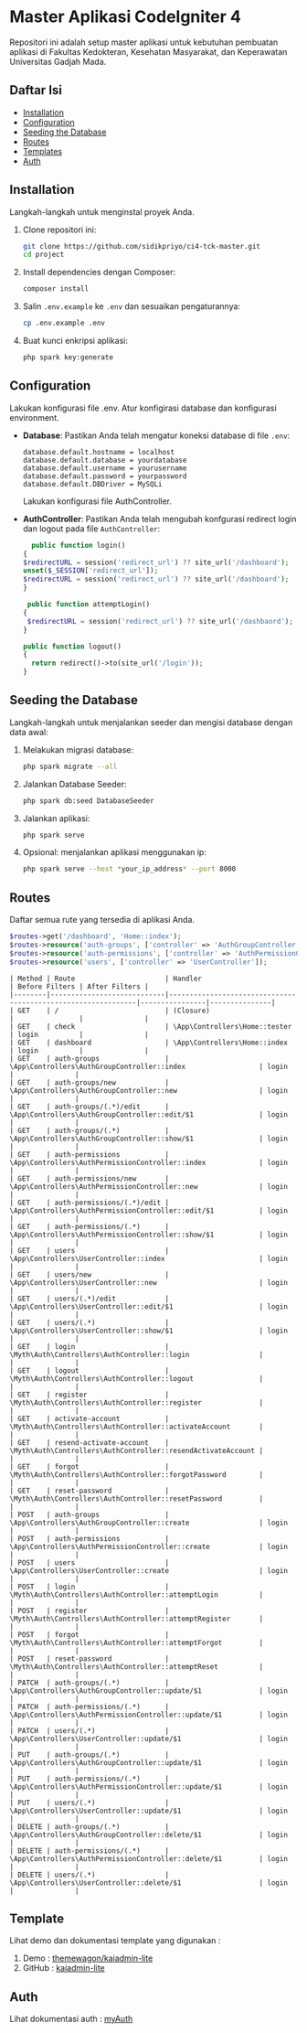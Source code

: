 # Master Aplikasi CodeIgniter 4

Repositori ini adalah setup master aplikasi untuk kebutuhan pembuatan aplikasi di Fakultas Kedokteran, Kesehatan Masyarakat, dan Keperawatan Universitas Gadjah Mada.

## Daftar Isi

- [Installation](#installation)
- [Configuration](#configuration)
- [Seeding the Database](#seeding-the-database)
- [Routes](#routes)
- [Templates](#templates)
- [Auth](#auth)

## Installation

Langkah-langkah untuk menginstal proyek Anda.

1. Clone repositori ini:

   ```sh
   git clone https://github.com/sidikpriyo/ci4-tck-master.git
   cd project
   ```

2. Install dependencies dengan Composer:

   ```sh
   composer install
   ```

3. Salin `.env.example` ke `.env` dan sesuaikan pengaturannya:

   ```sh
   cp .env.example .env
   ```

4. Buat kunci enkripsi aplikasi:
   ```sh
   php spark key:generate
   ```

## Configuration

Lakukan konfigurasi file .env. Atur konfigirasi database dan konfigurasi environment.

- **Database**: Pastikan Anda telah mengatur koneksi database di file `.env`:

  ```
  database.default.hostname = localhost
  database.default.database = yourdatabase
  database.default.username = yourusername
  database.default.password = yourpassword
  database.default.DBDriver = MySQLi
  ```

  Lakukan konfigurasi file AuthController.

- **AuthController**: Pastikan Anda telah mengubah konfgurasi redirect login dan logout pada file `AuthController`:

  ```php
    public function login()
  {
  $redirectURL = session('redirect_url') ?? site_url('/dashboard');
  unset($_SESSION['redirect_url']);
  $redirectURL = session('redirect_url') ?? site_url('/dashboard');
  }

   public function attemptLogin()
  {
   $redirectURL = session('redirect_url') ?? site_url('/dashbaord');
  }

  public function logout()
  {
    return redirect()->to(site_url('/login'));
  }
  ```

## Seeding the Database

Langkah-langkah untuk menjalankan seeder dan mengisi database dengan data awal:

1. Melakukan migrasi database:

   ```sh
   php spark migrate --all

   ```

2. Jalankan Database Seeder:
   ```sh
   php spark db:seed DatabaseSeeder
   ```
3. Jalankan aplikasi:
   ```sh
   php spark serve
   ```
4. Opsional: menjalankan aplikasi menggunakan ip:
   ```sh
   php spark serve --host *your_ip_address* --port 8000
   ```

## Routes

Daftar semua rute yang tersedia di aplikasi Anda.

```php
$routes->get('/dashboard', 'Home::index');
$routes->resource('auth-groups', ['controller' => 'AuthGroupController']);
$routes->resource('auth-permissions', ['controller' => 'AuthPermissionController']);
$routes->resource('users', ['controller' => 'UserController']);
```

```
| Method | Route                      | Handler                                                      | Before Filters | After Filters |
|--------|----------------------------|--------------------------------------------------------------|----------------|---------------|
| GET    | /                          | (Closure)                                                    |                |               |
| GET    | check                      | \App\Controllers\Home::tester                                | login          |               |
| GET    | dashboard                  | \App\Controllers\Home::index                                 | login          |               |
| GET    | auth-groups                | \App\Controllers\AuthGroupController::index                  | login          |               |
| GET    | auth-groups/new            | \App\Controllers\AuthGroupController::new                    | login          |               |
| GET    | auth-groups/(.*)/edit      | \App\Controllers\AuthGroupController::edit/$1                | login          |               |
| GET    | auth-groups/(.*)           | \App\Controllers\AuthGroupController::show/$1                | login          |               |
| GET    | auth-permissions           | \App\Controllers\AuthPermissionController::index             | login          |               |
| GET    | auth-permissions/new       | \App\Controllers\AuthPermissionController::new               | login          |               |
| GET    | auth-permissions/(.*)/edit | \App\Controllers\AuthPermissionController::edit/$1           | login          |               |
| GET    | auth-permissions/(.*)      | \App\Controllers\AuthPermissionController::show/$1           | login          |               |
| GET    | users                      | \App\Controllers\UserController::index                       | login          |               |
| GET    | users/new                  | \App\Controllers\UserController::new                         | login          |               |
| GET    | users/(.*)/edit            | \App\Controllers\UserController::edit/$1                     | login          |               |
| GET    | users/(.*)                 | \App\Controllers\UserController::show/$1                     | login          |               |
| GET    | login                      | \Myth\Auth\Controllers\AuthController::login                 |                |               |
| GET    | logout                     | \Myth\Auth\Controllers\AuthController::logout                |                |               |
| GET    | register                   | \Myth\Auth\Controllers\AuthController::register              |                |               |
| GET    | activate-account           | \Myth\Auth\Controllers\AuthController::activateAccount       |                |               |
| GET    | resend-activate-account    | \Myth\Auth\Controllers\AuthController::resendActivateAccount |                |               |
| GET    | forgot                     | \Myth\Auth\Controllers\AuthController::forgotPassword        |                |               |
| GET    | reset-password             | \Myth\Auth\Controllers\AuthController::resetPassword         |                |               |
| POST   | auth-groups                | \App\Controllers\AuthGroupController::create                 | login          |               |
| POST   | auth-permissions           | \App\Controllers\AuthPermissionController::create            | login          |               |
| POST   | users                      | \App\Controllers\UserController::create                      | login          |               |
| POST   | login                      | \Myth\Auth\Controllers\AuthController::attemptLogin          |                |               |
| POST   | register                   | \Myth\Auth\Controllers\AuthController::attemptRegister       |                |               |
| POST   | forgot                     | \Myth\Auth\Controllers\AuthController::attemptForgot         |                |               |
| POST   | reset-password             | \Myth\Auth\Controllers\AuthController::attemptReset          |                |               |
| PATCH  | auth-groups/(.*)           | \App\Controllers\AuthGroupController::update/$1              | login          |               |
| PATCH  | auth-permissions/(.*)      | \App\Controllers\AuthPermissionController::update/$1         | login          |               |
| PATCH  | users/(.*)                 | \App\Controllers\UserController::update/$1                   | login          |               |
| PUT    | auth-groups/(.*)           | \App\Controllers\AuthGroupController::update/$1              | login          |               |
| PUT    | auth-permissions/(.*)      | \App\Controllers\AuthPermissionController::update/$1         | login          |               |
| PUT    | users/(.*)                 | \App\Controllers\UserController::update/$1                   | login          |               |
| DELETE | auth-groups/(.*)           | \App\Controllers\AuthGroupController::delete/$1              | login          |               |
| DELETE | auth-permissions/(.*)      | \App\Controllers\AuthPermissionController::delete/$1         | login          |               |
| DELETE | users/(.*)                 | \App\Controllers\UserController::delete/$1                   | login          |               |

```

## Template

Lihat demo dan dokumentasi template yang digunakan :

1. Demo : [themewagon/kaiadmin-lite](https://themewagon.github.io/kaiadmin-lite/)
1. GitHub : [kaiadmin-lite](https://github.com/Hizrian/kaiadmin-lite)

## Auth

Lihat dokumentasi auth : [myAuth](https://github.com/lonnieezell/myth-auth)
